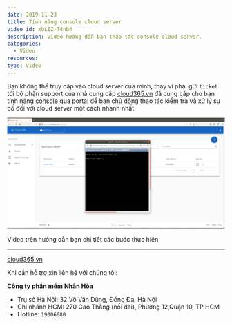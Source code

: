 ```yaml
---
date: 2019-11-23
title: Tính năng console cloud server
video_id: xbLIZ-T4nb4
description: Video hướng dẫn bạn thao tác console cloud server.
categories:
  - Video
resources:
type: Video
---
```


Bạn không thể truy cập vào cloud server của mình, thay vì phải gửi `ticket` tới bộ phận support của nhà cung cấp <a href="https://cloud365.vn/" target="_blank">cloud365.vn</a> đã cung cấp cho bạn tính năng <a href="https://support.cloud365.vn/video/huong-dan-dang-nhap-cloud365/" target="_blank">console</a> qua portal để bạn chủ động thao tác kiểm tra và xử lý sự cố đối với cloud server một cách nhanh nhất.

![](/images/img-dieu-khien-vps-video/screenshot.png)

Video trên hướng dẫn bạn chi tiết các bước thực hiện.

---
<a href="https://cloud365.vn/" target="_blank">cloud365.vn</a>

Khi cần hỗ trợ xin liên hệ với chúng tôi:

**Công ty phần mềm Nhân Hòa**
- Trụ sở Hà Nội: 32 Võ Văn Dũng, Đống Đa, Hà Nội
- Chi nhánh HCM: 270 Cao Thắng (nối dài), Phường 12,Quận 10, TP HCM
- Hotline: `19006680`
